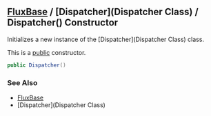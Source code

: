 [FluxBase](index) / [Dispatcher](Dispatcher Class) / Dispatcher() Constructor
-----------------------------------------------------------------------------

Initializes a new instance of the [Dispatcher](Dispatcher Class) class.

This is a [public](https://docs.microsoft.com/dotnet/csharp/language-reference/keywords/public) constructor.

```c#
public Dispatcher()
```

### See Also
* [FluxBase](index)
* [Dispatcher](Dispatcher Class)